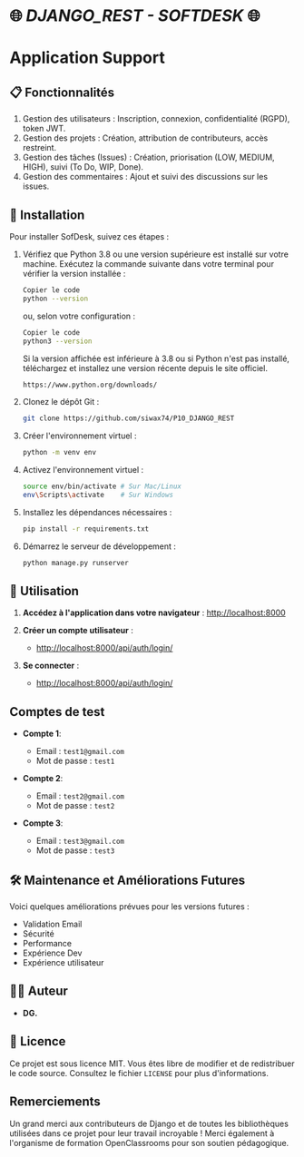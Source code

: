 # 🌐 ***DJANGO_REST - SOFTDESK*** 🌐
# **Application Support**

## 📋 Fonctionnalités

1. Gestion des utilisateurs : Inscription, connexion, confidentialité (RGPD), token JWT.
2. Gestion des projets : Création, attribution de contributeurs, accès restreint.
3. Gestion des tâches (Issues) : Création, priorisation (LOW, MEDIUM, HIGH), suivi (To Do, WIP, Done).
4. Gestion des commentaires : Ajout et suivi des discussions sur les issues.

## 📂 Installation

Pour installer SofDesk, suivez ces étapes :

1. Vérifiez que Python 3.8 ou une version supérieure est installé sur votre machine.
    Exécutez la commande suivante dans votre terminal pour vérifier la version installée :
    ```bash
    Copier le code
    python --version
    ```
    ou, selon votre configuration :
    ```bash
    Copier le code
    python3 --version
    ```
    Si la version affichée est inférieure à 3.8 ou si Python n'est pas installé, téléchargez et installez une version récente depuis le site officiel.
    ```bash
    https://www.python.org/downloads/
   ```
2. Clonez le dépôt Git :
   ```bash
   git clone https://github.com/siwax74/P10_DJANGO_REST
   ```
3. Créer l'environnement virtuel :
   ```bash
   python -m venv env
   ```
4. Activez l'environnement virtuel :
   ```bash
   source env/bin/activate # Sur Mac/Linux
   env\Scripts\activate    # Sur Windows
   ```
5. Installez les dépendances nécessaires :
   ```bash
   pip install -r requirements.txt
   ```
6. Démarrez le serveur de développement :
   ```bash
   python manage.py runserver
   ```

## 🚀 Utilisation

1. **Accédez à l'application dans votre navigateur** :
   [http://localhost:8000](http://localhost:8000)

2. **Créer un compte utilisateur** :
   - [http://localhost:8000/api/auth/login/](http://localhost:8000/api/auth/login/)

3. **Se connecter** :
   - [http://localhost:8000/api/auth/login/](http://localhost:8000/api/auth/login/)

## Comptes de test

- **Compte 1**:
  - Email : `test1@gmail.com`
  - Mot de passe : `test1`

- **Compte 2**:
  - Email : `test2@gmail.com`
  - Mot de passe : `test2`
 
- **Compte 3**:
  - Email : `test3@gmail.com`
  - Mot de passe : `test3`

## 🛠 **Maintenance et Améliorations Futures**
Voici quelques améliorations prévues pour les versions futures :
- Validation Email
- Sécurité
- Performance
- Expérience Dev
- Expérience utilisateur

## 👨‍💻 Auteur

- **DG.**

## 📄 Licence

Ce projet est sous licence MIT. Vous êtes libre de modifier et de redistribuer le code source. Consultez le fichier `LICENSE` pour plus d'informations.

## Remerciements

Un grand merci aux contributeurs de Django et de toutes les bibliothèques utilisées dans ce projet pour leur travail incroyable !
Merci également à l'organisme de formation OpenClassrooms pour son soutien pédagogique.
